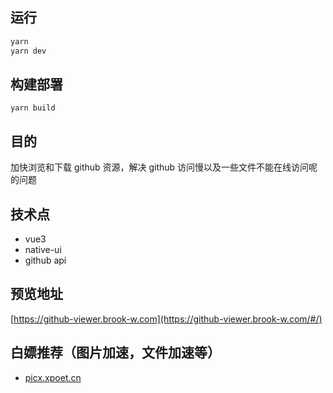 ## 运行
```sh
yarn 
yarn dev
```

## 构建部署

```shell
yarn build
```

## 目的
加快浏览和下载 github 资源，解决 github 访问慢以及一些文件不能在线访问呢的问题

## 技术点
- vue3
- native-ui
- github api

## 预览地址

[https://github-viewer.brook-w.com](https://github-viewer.brook-w.com/#/)


## 白嫖推荐（图片加速，文件加速等）

- [picx.xpoet.cn](picx.xpoet.cn)
